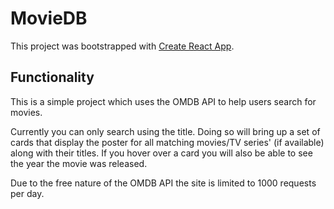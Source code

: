 # MovieDB

This project was bootstrapped with [Create React App](https://github.com/facebook/create-react-app).

## Functionality

This is a simple project which uses the OMDB API to help users search for movies.

Currently you can only search using the title. Doing so will bring up a set of cards that display the poster for all matching movies/TV series' (if available) along with their titles. If you hover over a card you will also be able to see the year the movie was released. 

Due to the free nature of the OMDB API the site is limited to 1000 requests per day. 